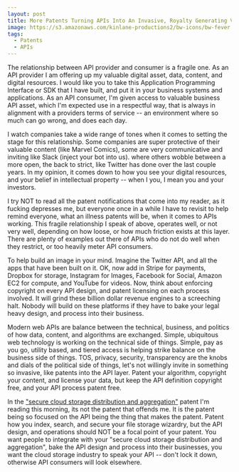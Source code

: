 ```yaml
---
layout: post
title: More Patents Turning APIs Into An Invasive, Royalty Generating Virus
image: https://s3.amazonaws.com/kinlane-productions2/bw-icons/bw-fever.png
tags:
  - Patents
  - APIs
---
```

The relationship between API provider and consumer is a fragile one. As an API provider I am offering up my valuable digital asset, data, content, and digital resources. I would like you to take this Application Programming Interface or SDK that I have built, and put it in your business systems and applications. As an API consumer, I'm given access to valuable business API asset, which I'm expected use in a respectful way, that is always in alignment with a providers terms of service -- an environment where so much can go wrong, and does each day.

I watch companies take a wide range of tones when it comes to setting the stage for this relationship. Some companies are super protective of their valuable content (like Marvel Comics), some are very communicative and inviting like Slack (inject your bot into us). where others wobble between a more open, the back to strict, like Twitter has done over the last couple years. In my opinion, it comes down to how you see your digital resources, and your belief in intellectual property -- when I you, I mean you and your investors.

I try NOT to read all the patent notifications that come into my reader, as it fucking depresses me, but everyone once in a while I have to revisit to help remind everyone, what an illness patents will be, when it comes to APIs working. This fragile relationship I speak of above, operates well, or not very well, depending on how loose, or how much friction exists at this layer. There are plenty of examples out there of APIs who do not do well when they restrict, or too heavily meter API consumers. 

To help build an image in your mind. Imagine the Twitter API, and all the apps that have been built on it. OK, now add in Stripe for payments, Dropbox for storage, Instagram for Images, Facebook for Social, Amazon EC2 for compute, and YouTube for videos. Now, think about enforcing copyright on every API design, and patent licensing on each process involved. It will grind these billion dollar revenue engines to a screeching halt. Nobody will build on these platforms if they have to bake your legal heavy design, and process into their business.

Modern web APIs are balance between the technical, business, and politics of how data, content, and algorithms are exchanged. Simple, ubiquitous web technology is working on the technical side of things. Simple, pay as you go, utility based, and tiered access is helping strike balance on the business side of things. TOS, privacy, security, transparency are the knobs and dials of the political side of things, let's not willingly invite in something so invasive, like patents into the API layer. Patent your algorithm, copyright your content, and license your data, but keep the API definition copyright free, and your API process patent free.

In the ["secure cloud storage distribution and aggregation"](http://patft.uspto.gov/netacgi/nph-Parser?Sect1=PTO1&Sect2=HITOFF&d=PALL&p=1&u=/netahtml/PTO/srchnum.htm&r=1&f=G&l=50&s1=9,280,678.PN.&OS=PN/9,280,678&RS=PN/9,280,678) patent I'm reading this morning, its not the patent that offends me. It is the patent being so focused on the API being the thing that makes the patent. Patent how you index, search, and secure your file storage wizardry, but the API design, and operations should NOT be a focal point of your patent. You want people to integrate with your "secure cloud storage distribution and aggregation", bake the API design and process into their businesses, you want the cloud storage industry to speak your API -- don't lock it down, otherwise API consumers will look elsewhere.